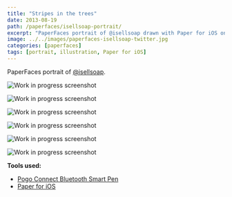 ```yaml
---
title: "Stripes in the trees"
date: 2013-08-19
path: /paperfaces/isellsoap-portrait/
excerpt: "PaperFaces portrait of @isellsoap drawn with Paper for iOS on an iPad."
image: ../../images/paperfaces-isellsoap-twitter.jpg
categories: [paperfaces]
tags: [portrait, illustration, Paper for iOS]
---
```


PaperFaces portrait of [@isellsoap](https://twitter.com/isellsoap).

![Work in progress screenshot](../../images/paperfaces-isellsoap-process-1-lg.jpg)

![Work in progress screenshot](../../images/paperfaces-isellsoap-process-2-lg.jpg)

![Work in progress screenshot](../../images/paperfaces-isellsoap-process-3-lg.jpg)

![Work in progress screenshot](../../images/paperfaces-isellsoap-process-4-lg.jpg)

![Work in progress screenshot](../../images/paperfaces-isellsoap-process-5-lg.jpg)

![Work in progress screenshot](../../images/paperfaces-isellsoap-process-6-lg.jpg)

**Tools used:**

- [Pogo Connect Bluetooth Smart Pen](https://www.amazon.com/gp/product/B009K448L4/ref=as_li_ss_tl?ie=UTF8&camp=1789&creative=390957&creativeASIN=B009K448L4&linkCode=as2&tag=mademist-20)
- [Paper for iOS](https://paper.bywetransfer.com/)
